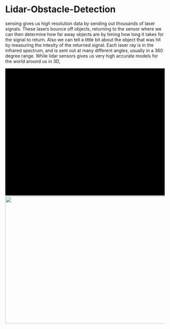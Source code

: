 # Lidar-Obstacle-Detection

sensing gives us high resolution data by sending out thousands of laser signals. These lasers bounce off objects, returning to the sensor where we can then determine how far away objects are by timing how long it takes for the signal to return. Also we can tell a little bit about the object that was hit by measuring the intesity of the returned signal. Each laser ray is in the infrared spectrum, and is sent out at many different angles, usually in a 360 degree range. While lidar sensors gives us very high accurate models for the world around us in 3D,

<img src="media/video2645899000.gif" width="800" height="400" />
<img src="media/video2640399092_Casd83u9 (1).gif" width="800" height="400" />
